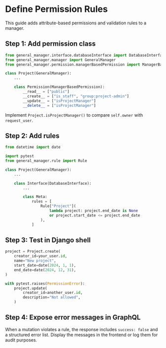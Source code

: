 # Define Permission Rules

This guide adds attribute-based permissions and validation rules to a manager.

## Step 1: Add permission class

```python
from general_manager.interface.databaseInterface import DatabaseInterface
from general_manager.manager import GeneralManager
from general_manager.permission.managerBasedPermission import ManagerBasedPermission

class Project(GeneralManager):
    ...

    class Permission(ManagerBasedPermission):
        __read__ = ["public"]
        __create__ = ["is_staff", "group:project-admin"]
        __update__ = ["isProjectManager"]
        __delete__ = ["isProjectManager"]
```

Implement `Project.isProjectManager()` to compare `self.owner` with `request_user`.

## Step 2: Add rules

```python
from datetime import date

import pytest
from general_manager.rule import Rule

class Project(GeneralManager):
    ...

    class Interface(DatabaseInterface):
        ...

        class Meta:
            rules = [
                Rule["Project"](
                    lambda project: project.end_date is None
                    or project.start_date <= project.end_date
                ),
            ]
```

## Step 3: Test in Django shell

```python
project = Project.create(
    creator_id=your_user.id,
    name="New project",
    start_date=date(2024, 1, 1),
    end_date=date(2024, 12, 31),
)

with pytest.raises(PermissionError):
    project.update(
        creator_id=another_user.id,
        description="Not allowed",
    )
```

## Step 4: Expose error messages in GraphQL

When a mutation violates a rule, the response includes `success: false` and a structured error list. Display the messages in the frontend or log them for audit purposes.
